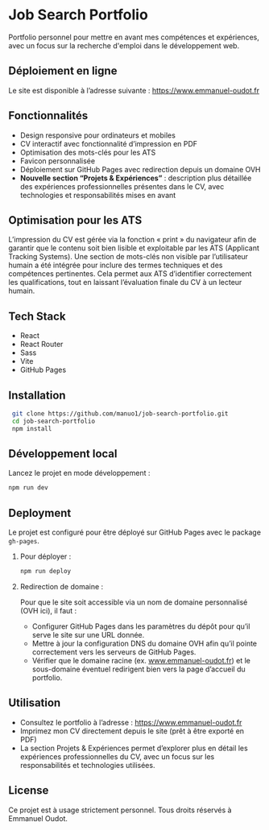 # Job Search Portfolio

Portfolio personnel pour mettre en avant mes compétences et expériences, avec un focus sur la recherche d'emploi dans le développement web.

## Déploiement en ligne

Le site est disponible à l’adresse suivante : https://www.emmanuel-oudot.fr

## Fonctionnalités

- Design responsive pour ordinateurs et mobiles
- CV interactif avec fonctionnalité d’impression en PDF
- Optimisation des mots-clés pour les ATS
- Favicon personnalisée
- Déploiement sur GitHub Pages avec redirection depuis un domaine OVH
- **Nouvelle section “Projets & Expériences”** : description plus détaillée des expériences professionnelles présentes dans le CV, avec technologies et responsabilités mises en avant

## Optimisation pour les ATS

L’impression du CV est gérée via la fonction « print » du navigateur afin de garantir que le contenu soit bien lisible et exploitable par les ATS (Applicant Tracking Systems). Une section de mots-clés non visible par l’utilisateur humain a été intégrée pour inclure des termes techniques et des compétences pertinentes. Cela permet aux ATS d’identifier correctement les qualifications, tout en laissant l’évaluation finale du CV à un lecteur humain.

## Tech Stack

- React
- React Router
- Sass
- Vite
- GitHub Pages

## Installation

   ```bash
    git clone https://github.com/manuo1/job-search-portfolio.git
    cd job-search-portfolio
    npm install
   ```

## Développement local

Lancez le projet en mode développement :
```bash
npm run dev
```

## Deployment
Le projet est configuré pour être déployé sur GitHub Pages avec le package `gh-pages`.

1. Pour déployer :
   
   ```bash
   npm run deploy
   ```

2. Redirection de domaine :
   
   Pour que le site soit accessible via un nom de domaine personnalisé (OVH ici), il faut :
   - Configurer GitHub Pages dans les paramètres du dépôt pour qu’il serve le site sur une URL donnée.
   - Mettre à jour la configuration DNS du domaine OVH afin qu’il pointe correctement vers les serveurs de GitHub Pages.
   - Vérifier que le domaine racine (ex. www.emmanuel-oudot.fr) et le sous-domaine éventuel redirigent bien vers la page d’accueil du portfolio.

## Utilisation

- Consultez le portfolio à l’adresse : https://www.emmanuel-oudot.fr
- Imprimez mon CV directement depuis le site (prêt à être exporté en PDF)
- La section Projets & Expériences permet d’explorer plus en détail les expériences professionnelles du CV, avec un focus sur les responsabilités et technologies utilisées.

## License

Ce projet est à usage strictement personnel.
Tous droits réservés à Emmanuel Oudot.
